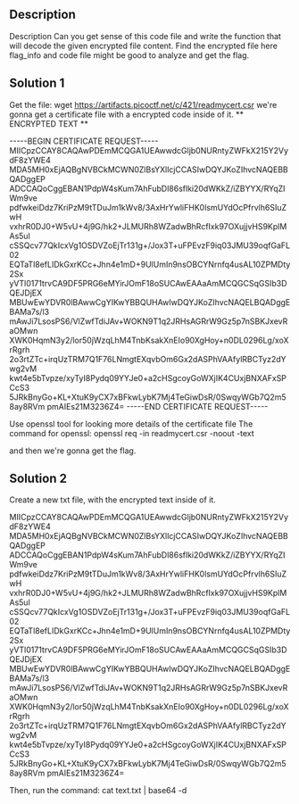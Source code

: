 ## Description
Description
Can you get sense of this code file and write the
function that will decode the given encrypted file
content.
Find the encrypted file here flag_info and code file
might be good to analyze and get the flag.

## Solution 1
Get the file: wget https://artifacts.picoctf.net/c/421/readmycert.csr
we're gonna get a certificate file with a encrypted code inside of it.
                ** ENCRYPTED TEXT **

-----BEGIN CERTIFICATE REQUEST-----
MIICpzCCAY8CAQAwPDEmMCQGA1UEAwwdcGljb0NURntyZWFkX215Y2VydF8zYWE4
MDA5MH0xEjAQBgNVBCkMCWN0ZlBsYXllcjCCASIwDQYJKoZIhvcNAQEBBQADggEP
ADCCAQoCggEBAN1PdpW4sKum7AhFubDl86sflki20dWKkZ/iZBYYX/RYqZIWm9ve
pdfwkeiDdz7KriPzM9tTDuJm1kWv8/3AxHrYwliFHK0lsmUYdOcPfrvlh6SIuZwH
vxhrR0DJ0+W5vU+4j9G/hk2+JLMURh8WZadwBhRcfIxk97OXujjvHS9KplMAs5ul
cSSQcv77QkIcxVg1OSDVZoEjTr131g+/Jox3T+uFPEvzF9iq03JMU39oqfGaFL02
EQTaTl8efLIDkGxrKCc+Jhn4e1mD+9UlUmIn9nsOBCYNrnfq4usAL10ZPMDty2Sx
yVTl0171trvCA9DF5PRG6eMYirJOmF18oSUCAwEAAaAmMCQGCSqGSIb3DQEJDjEX
MBUwEwYDVR0lBAwwCgYIKwYBBQUHAwIwDQYJKoZIhvcNAQELBQADggEBAMa7s/l3
mAwJi7LsosPS6/VlZwfTdiJAv+WOKN9T1q2JRHsAGRrW9Gz5p7nSBKJxevRaOMwn
XWK0HqmN3y2/lor50jWzqLhM4TnbKsakXnEIo90XgHoy+n0DL0296Lg/xoXrRgrh
2o3rtZTc+irqUzTRM7Q1F76LNmgtEXqvbOm6Gx2dASPhVAAfylRBCTyz2dYwg2vM
kwt4e5bTvpze/xyTyI8Pydq09YYJe0+a2cHSgcoyGoWXjIK4CUxjBNXAFxSPCcS3
5JRkBnyGo+KL+XtuK9yCX7xBFkwLybK7Mj4TeGiwDsR/0SwqyWGb7Q2m58ay8RVm
pmAIEs21M3236Z4=
-----END CERTIFICATE REQUEST-----

Use openssl tool for looking more details of the certificate file
The command for openssl: 
openssl req -in readmycert.csr -noout -text

and then we're gonna get the flag.

## Solution 2
Create a new txt file, with the encrypted text inside of it.

MIICpzCCAY8CAQAwPDEmMCQGA1UEAwwdcGljb0NURntyZWFkX215Y2VydF8zYWE4
MDA5MH0xEjAQBgNVBCkMCWN0ZlBsYXllcjCCASIwDQYJKoZIhvcNAQEBBQADggEP
ADCCAQoCggEBAN1PdpW4sKum7AhFubDl86sflki20dWKkZ/iZBYYX/RYqZIWm9ve
pdfwkeiDdz7KriPzM9tTDuJm1kWv8/3AxHrYwliFHK0lsmUYdOcPfrvlh6SIuZwH
vxhrR0DJ0+W5vU+4j9G/hk2+JLMURh8WZadwBhRcfIxk97OXujjvHS9KplMAs5ul
cSSQcv77QkIcxVg1OSDVZoEjTr131g+/Jox3T+uFPEvzF9iq03JMU39oqfGaFL02
EQTaTl8efLIDkGxrKCc+Jhn4e1mD+9UlUmIn9nsOBCYNrnfq4usAL10ZPMDty2Sx
yVTl0171trvCA9DF5PRG6eMYirJOmF18oSUCAwEAAaAmMCQGCSqGSIb3DQEJDjEX
MBUwEwYDVR0lBAwwCgYIKwYBBQUHAwIwDQYJKoZIhvcNAQELBQADggEBAMa7s/l3
mAwJi7LsosPS6/VlZwfTdiJAv+WOKN9T1q2JRHsAGRrW9Gz5p7nSBKJxevRaOMwn
XWK0HqmN3y2/lor50jWzqLhM4TnbKsakXnEIo90XgHoy+n0DL0296Lg/xoXrRgrh
2o3rtZTc+irqUzTRM7Q1F76LNmgtEXqvbOm6Gx2dASPhVAAfylRBCTyz2dYwg2vM
kwt4e5bTvpze/xyTyI8Pydq09YYJe0+a2cHSgcoyGoWXjIK4CUxjBNXAFxSPCcS3
5JRkBnyGo+KL+XtuK9yCX7xBFkwLybK7Mj4TeGiwDsR/0SwqyWGb7Q2m58ay8RVm
pmAIEs21M3236Z4=

Then, run the command: cat text.txt | base64 -d

